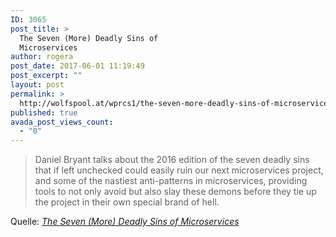 ```yaml
---
ID: 3065
post_title: >
  The Seven (More) Deadly Sins of
  Microservices
author: rogera
post_date: 2017-06-01 11:19:49
post_excerpt: ""
layout: post
permalink: >
  http://wolfspool.at/wprcs1/the-seven-more-deadly-sins-of-microservices/
published: true
avada_post_views_count:
  - "0"
---
```

<blockquote>Daniel Bryant talks about the 2016 edition of the seven deadly sins that if left unchecked could easily ruin our next microservices project, and some of the nastiest anti-patterns in microservices, providing tools to not only avoid but also slay these demons before they tie up the project in their own special brand of hell.</blockquote>
Quelle: <em><a href="https://www.infoq.com/presentations/microservices-antipatterns-2016">The Seven (More) Deadly Sins of Microservices</a></em>